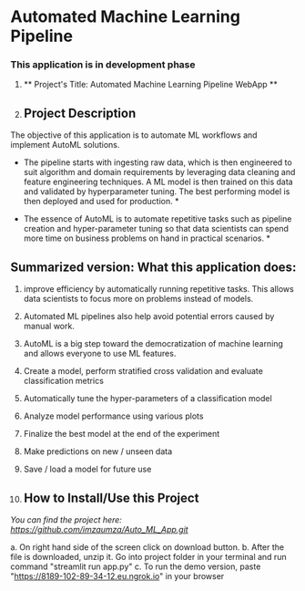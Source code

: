 # Automated Machine Learning Pipeline #
### This application is in development phase ###

1. ** Project's Title: Automated Machine Learning Pipeline WebApp **

2. ## Project Description ##
The objective of this application is to automate ML workflows and implement AutoML solutions. 

* The pipeline starts with ingesting raw data, which is then engineered to suit algorithm and domain
requirements by leveraging data cleaning and feature engineering techniques. A ML model is then
trained on this data and validated by hyperparameter tuning. The best performing model is then
deployed and used for production. *

* The essence of AutoML is to automate repetitive tasks such as pipeline creation and hyper-parameter 
tuning so that data scientists can spend more time on business problems on hand in practical scenarios. *

## Summarized version: What this application does: ##
1. improve efficiency by automatically running repetitive tasks. This allows data scientists to focus more on problems instead of models.
2. Automated ML pipelines also help avoid potential errors caused by manual work.
3. AutoML is a big step toward the democratization of machine learning and allows everyone to use ML features.
4. Create a model, perform stratified cross validation and evaluate classification metrics
5. Automatically tune the hyper-parameters of a classification model
6. Analyze model performance using various plots
7. Finalize the best model at the end of the experiment
8. Make predictions on new / unseen data
9. Save / load a model for future use

2. ## How to Install/Use this Project ##
*You can find the project here: https://github.com/imzaumza/Auto_ML_App.git*

a. On right hand side of the screen click on download button.
b. After the file is downloaded, unzip it. Go into project folder in your terminal and run command "streamlit run app.py"
c. To run the demo version, paste "https://8189-102-89-34-12.eu.ngrok.io" in your browser
